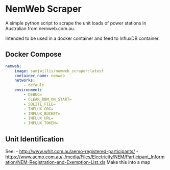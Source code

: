 # NemWeb Scraper

A simple python script to scrape the unit loads of power stations in Australian from nemweb.com.au.

Intended to be used in a docker container and feed to InfluxDB container.

## Docker Compose

```yaml
nemweb:
    image: samjwillis/nemweb_scraper:latest
    container_name: nemweb
    networks:
        - default
    environment:
        - DEBUG=
        - CLEAR_DBM_ON_START=
        - SQLITE_FILE=
        - INFLUX_ORG=
        - INFLUX_BUCKET=
        - INFLUX_URL=
        - INFLUX_TOKEN=
```

## Unit Identification

See: 
    - http://www.whit.com.au/aemo-registered-participants/
    - https://www.aemo.com.au/-/media/Files/Electricity/NEM/Participant_Information/NEM-Registration-and-Exemption-List.xls
Make this into a map